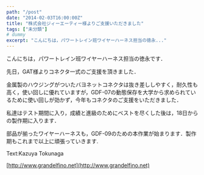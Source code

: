 ```yaml
---
path: "/post"
date: "2014-02-03T16:00:00Z"
title: "株式会社ジィーエーティー様よりご支援いただきました"
tags: ["未分類"]
# dummy
excerpt: "こんにちは，パワートレイン班ワイヤーハーネス担当の徳永..."
---
```




[](03-1.jpg)

こんにちは，パワートレイン班ワイヤーハーネス担当の徳永です．

先日，GAT様よりコネクタ一式のご支援を頂きました．

金属製のハウジングがついたバヨネットコネクタは抜き差ししやすく，耐久性も高く，使い回しに優れていますが，GDF-07の動態保存を大学から求められているために使い回しが効かず，今年もコネクタのご支援をいただきました．

私達はテスト期間に入り，成績と進級のためにベストを尽くした後は，18日からの製作期に入ります．

部品が揃ったワイヤーハーネスも，GDF-09のための本作業が始まります．製作期もこれまで以上に頑張っていきます.

Text:Kazuya Tokunaga

[http://www.grandelfino.net](http://www.grandelfino.net)

